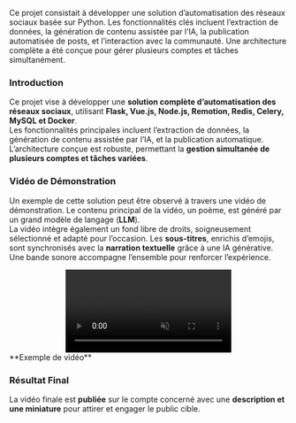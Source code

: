 
Ce projet consistait à développer une solution d’automatisation des réseaux sociaux basée sur Python. Les fonctionnalités clés incluent l’extraction de données, la génération de contenu assistée par l’IA, la publication automatisée de posts, et l’interaction avec la communauté. Une architecture complète a été conçue pour gérer plusieurs comptes et tâches simultanément.

### Introduction

Ce projet vise à développer une **solution complète d’automatisation des réseaux sociaux**, utilisant **Flask, Vue.js, Node.js, Remotion, Redis, Celery, MySQL et Docker**.  
Les fonctionnalités principales incluent l’extraction de données, la génération de contenu assistée par l’IA, et la publication automatique.  
L’architecture conçue est robuste, permettant la **gestion simultanée de plusieurs comptes et tâches variées**.

### Vidéo de Démonstration

Un exemple de cette solution peut être observé à travers une vidéo de démonstration. Le contenu principal de la vidéo, un poème, est généré par un grand modèle de langage (**LLM**).  
La vidéo intègre également un fond libre de droits, soigneusement sélectionné et adapté pour l’occasion. Les **sous-titres**, enrichis d’emojis, sont synchronisés avec la **narration textuelle** grâce à une IA générative. Une bande sonore accompagne l’ensemble pour renforcer l’expérience.

<div align="center">
    <video src="/assets/social_network_account/video.mp4" muted autoplay loop controls style="max-height: 50vh; padding: 0 2rem;"></video>
</div>
**Exemple de vidéo**

### Résultat Final

La vidéo finale est **publiée** sur le compte concerné avec une **description et une miniature** pour attirer et engager le public cible.